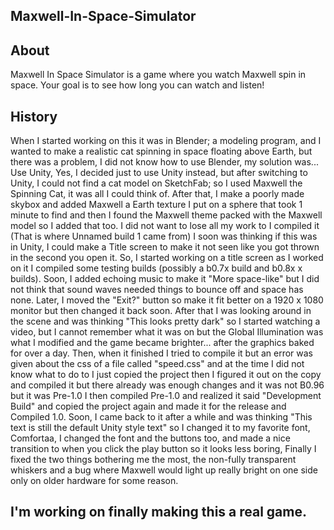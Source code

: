 ## Maxwell-In-Space-Simulator
## About

Maxwell In Space Simulator is a game where you watch Maxwell spin in space. Your goal is to see how long you can watch and listen!

## History

When I started working on this it was in Blender; a modeling program, and I wanted to make a realistic cat spinning in space floating above Earth, but there was a problem, I did not know how to use Blender, my solution was... Use Unity, Yes, I decided just to use Unity instead, but after switching to Unity, I could not find a cat model on SketchFab; so I used Maxwell the Spinning Cat, it was all I could think of. After that, I make a poorly made skybox and added Maxwell a Earth texture I put on a sphere that took 1 minute to find and then I found the Maxwell theme packed with the Maxwell model so I added that too. I did not want to lose all my work to I compiled it (That is where Unnamed build 1 came from) I soon was thinking if this was in Unity, I could make a Title screen to make it not seen like you got thrown in the second you open it. So, I started working on a title screen as I worked on it I compiled some testing builds (possibly a b0.7x build and b0.8x x builds). Soon, I added echoing music to make it "More space-like" but I did not think that sound waves needed things to bounce off and space has none. Later, I moved the "Exit?" button so make it fit better on a 1920 x 1080 monitor but then changed it back soon. After that I was looking around in the scene and was thinking "This looks pretty dark" so I started watching a video, but I cannot remember what it was on but the Global Illumination was what I modified and the game became brighter... after the graphics baked for over a day. Then, when it finished I tried to compile it but an error was given about the css of a file called "speed.css" and at the time I did not know what to do to I just copied the project then I figured it out on the copy and compiled it but there already was enough changes and it was not B0.96 but it was Pre-1.0 I then compiled Pre-1.0 and realized it said "Development Build" and copied the project again and made it for the release and Compiled 1.0. Soon, I came back to it after a while and was thinking "This text is still the default Unity style text" so I changed it to my favorite font, Comfortaa, I changed the font and the buttons too, and made a nice transition to when you click the play button so it looks less boring, Finally I fixed the two things bothering me the most, the non-fully transparent whiskers and a bug where Maxwell would light up really bright on one side only on older hardware for some reason.

## I'm working on finally making this a real game.
